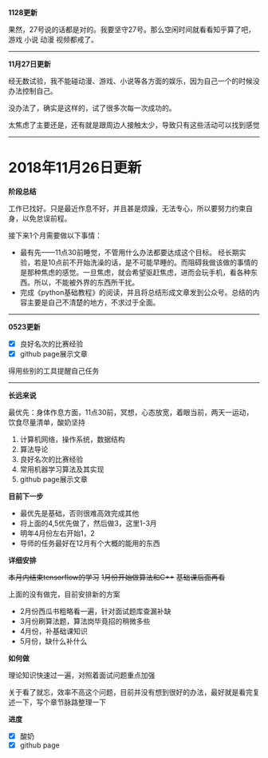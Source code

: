 **1128更新**

果然，27号说的话都是对的。我要坚守27号。那么空闲时间就看看知乎算了吧，游戏 小说 动漫 视频都戒了。

---

**11月27日更新**

经无数试验，我不能碰动漫、游戏、小说等各方面的娱乐，因为自己一个的时候没办法控制自己。

没办法了，确实是这样的，试了很多次每一次成功的。

太焦虑了主要还是，还有就是跟周边人接触太少，导致只有这些活动可以找到感觉

---

# **2018年11月26日更新**

**阶段总结**

工作已找好。只是最近作息不好，并且甚是烦躁，无法专心，所以要努力约束自身，以免怠误前程。

接下来1个月需要做以下事情：

- 最有先——11点30前睡觉，不管用什么办法都要达成这个目标。
  经长期实验，若是10点前不开始洗澡的话，是不可能早睡的。而阻碍我做该做的事情的是那种焦虑的感觉。一旦焦虑，就会希望驱赶焦虑，进而会玩手机，看各种东西。所以，不能被外界的东西所干扰。
- 完成《python基础教程》的阅读，并且将总结形成文章发到公众号。总结的内容主要是自己不清楚的地方，不求过于全面。


---

**0523更新**

- [x] 良好名次的比赛经验
- [x] github page展示文章

得用些别的工具提醒自己任务


---

**长远来说**

最优先：身体作息方面，11点30前，冥想，心态放宽，着眼当前，两天一运动，饮食尽量清单，酸奶坚持

1. 计算机网络，操作系统，数据结构
2. 算法导论
3. 良好名次的比赛经验
4. 常用机器学习算法及其实现
5. github page展示文章


**目前下一步**

- 最优先是基础，否则很难高效完成其他
- 将上面的4,5优先做了，然后做3，这里1-3月
- 明年4月份左右开始1，2
- 导师的任务最好在12月有个大概的能用的东西


**详细安排**

~~本月内结束tensorflow的学习~~
~~1月份开始做算法和C++~~
~~基础课后面再看~~

上面的没有做完，目前安排新的方案

- 2月份西瓜书粗略看一遍，针对面试题库查漏补缺
- 3月份刷算法题，算法岗毕竟招的稍微多些
- 4月份，补基础课知识
- 5月份，缺什么补什么

**如何做**

理论知识快速过一遍，对照着面试问题重点加强

关于看了就忘，效率不高这个问题，目前并没有想到很好的办法，最好就是看完复述一下，写个章节脉路整理一下

**进度**

- [x] 酸奶
- [x] github page
